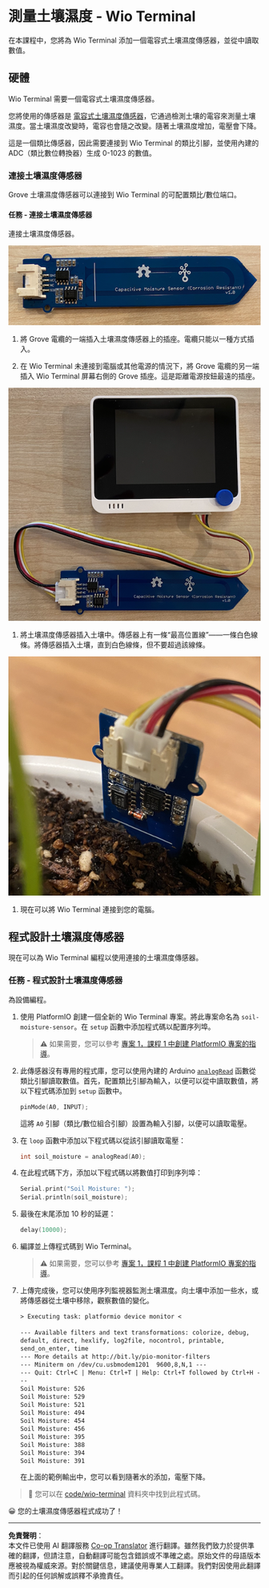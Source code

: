 <!--
CO_OP_TRANSLATOR_METADATA:
{
  "original_hash": "0d55caa8c23d73635b7559102cd17b8a",
  "translation_date": "2025-08-26T22:49:30+00:00",
  "source_file": "2-farm/lessons/2-detect-soil-moisture/wio-terminal-soil-moisture.md",
  "language_code": "mo"
}
-->
# 測量土壤濕度 - Wio Terminal

在本課程中，您將為 Wio Terminal 添加一個電容式土壤濕度傳感器，並從中讀取數值。

## 硬體

Wio Terminal 需要一個電容式土壤濕度傳感器。

您將使用的傳感器是 [電容式土壤濕度傳感器](https://www.seeedstudio.com/Grove-Capacitive-Moisture-Sensor-Corrosion-Resistant.html)，它通過檢測土壤的電容來測量土壤濕度。當土壤濕度改變時，電容也會隨之改變。隨著土壤濕度增加，電壓會下降。

這是一個類比傳感器，因此需要連接到 Wio Terminal 的類比引腳，並使用內建的 ADC（類比數位轉換器）生成 0-1023 的數值。

### 連接土壤濕度傳感器

Grove 土壤濕度傳感器可以連接到 Wio Terminal 的可配置類比/數位端口。

#### 任務 - 連接土壤濕度傳感器

連接土壤濕度傳感器。

![Grove 土壤濕度傳感器](../../../../../translated_images/grove-capacitive-soil-moisture-sensor.e7f0776cce30e78be5cc5a07839385fd6718857f31b5bf5ad3d0c73c83b2f0ef.mo.png)

1. 將 Grove 電纜的一端插入土壤濕度傳感器上的插座。電纜只能以一種方式插入。

1. 在 Wio Terminal 未連接到電腦或其他電源的情況下，將 Grove 電纜的另一端插入 Wio Terminal 屏幕右側的 Grove 插座。這是距離電源按鈕最遠的插座。

![Grove 土壤濕度傳感器連接到右側插座](../../../../../translated_images/wio-soil-moisture-sensor.46919b61c3f6cb7497662251b29038ee0e57a4c8b9d071feb996c3b0d7f65aaf.mo.png)

1. 將土壤濕度傳感器插入土壤中。傳感器上有一條“最高位置線”——一條白色線條。將傳感器插入土壤，直到白色線條，但不要超過該線條。

![土壤中的 Grove 土壤濕度傳感器](../../../../../translated_images/soil-moisture-sensor-in-soil.bfad91002bda5e960f8c51ee64b02ee59b32c8c717e3515a2c945f33e614e403.mo.png)

1. 現在可以將 Wio Terminal 連接到您的電腦。

## 程式設計土壤濕度傳感器

現在可以為 Wio Terminal 編程以使用連接的土壤濕度傳感器。

### 任務 - 程式設計土壤濕度傳感器

為設備編程。

1. 使用 PlatformIO 創建一個全新的 Wio Terminal 專案。將此專案命名為 `soil-moisture-sensor`。在 `setup` 函數中添加程式碼以配置序列埠。

    > ⚠️ 如果需要，您可以參考 [專案 1，課程 1 中創建 PlatformIO 專案的指導](../../../1-getting-started/lessons/1-introduction-to-iot/wio-terminal.md#create-a-platformio-project)。

1. 此傳感器沒有專用的程式庫，您可以使用內建的 Arduino [`analogRead`](https://www.arduino.cc/reference/en/language/functions/analog-io/analogread/) 函數從類比引腳讀取數值。首先，配置類比引腳為輸入，以便可以從中讀取數值，將以下程式碼添加到 `setup` 函數中。

    ```cpp
    pinMode(A0, INPUT);
    ```

    這將 `A0` 引腳（類比/數位組合引腳）設置為輸入引腳，以便可以讀取電壓。

1. 在 `loop` 函數中添加以下程式碼以從該引腳讀取電壓：

    ```cpp
    int soil_moisture = analogRead(A0);
    ```

1. 在此程式碼下方，添加以下程式碼以將數值打印到序列埠：

    ```cpp
    Serial.print("Soil Moisture: ");
    Serial.println(soil_moisture);
    ```

1. 最後在末尾添加 10 秒的延遲：

    ```cpp
    delay(10000);
    ```

1. 編譯並上傳程式碼到 Wio Terminal。

    > ⚠️ 如果需要，您可以參考 [專案 1，課程 1 中創建 PlatformIO 專案的指導](../../../1-getting-started/lessons/1-introduction-to-iot/wio-terminal.md#write-the-hello-world-app)。

1. 上傳完成後，您可以使用序列監視器監測土壤濕度。向土壤中添加一些水，或將傳感器從土壤中移除，觀察數值的變化。

    ```output
    > Executing task: platformio device monitor <
    
    --- Available filters and text transformations: colorize, debug, default, direct, hexlify, log2file, nocontrol, printable, send_on_enter, time
    --- More details at http://bit.ly/pio-monitor-filters
    --- Miniterm on /dev/cu.usbmodem1201  9600,8,N,1 ---
    --- Quit: Ctrl+C | Menu: Ctrl+T | Help: Ctrl+T followed by Ctrl+H ---
    Soil Moisture: 526
    Soil Moisture: 529
    Soil Moisture: 521
    Soil Moisture: 494
    Soil Moisture: 454
    Soil Moisture: 456
    Soil Moisture: 395
    Soil Moisture: 388
    Soil Moisture: 394
    Soil Moisture: 391
    ```

    在上面的範例輸出中，您可以看到隨著水的添加，電壓下降。

> 💁 您可以在 [code/wio-terminal](../../../../../2-farm/lessons/2-detect-soil-moisture/code/wio-terminal) 資料夾中找到此程式碼。

😀 您的土壤濕度傳感器程式成功了！

---

**免責聲明**：  
本文件已使用 AI 翻譯服務 [Co-op Translator](https://github.com/Azure/co-op-translator) 進行翻譯。雖然我們致力於提供準確的翻譯，但請注意，自動翻譯可能包含錯誤或不準確之處。原始文件的母語版本應被視為權威來源。對於關鍵信息，建議使用專業人工翻譯。我們對因使用此翻譯而引起的任何誤解或誤釋不承擔責任。